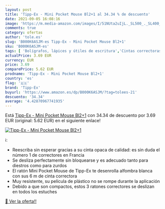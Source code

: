 ```yaml
---
layout: post
title: 'Tipp-Ex - Mini Pocket Mouse Bl2+1 al 34.34 % de descuento'
date: 2021-09-05 16:08:16
image: 'https://m.media-amazon.com/images/I/51NUta2uIjL._SL500_._SL400_.jpg'
comments: true
category: ofertas
author: 'tole.es'
slug: 'B000K6ASJM-es Tipp-Ex - Mini Pocket Mouse Bl2+1'
sku: 'B000K6ASJM-es'
tags: [ 'Bolígrafos, lápices y útiles de escritura','Cintas correctoras de tinta','Correctores y gomas de borrar','Oficina y papelería','tipp-ex', ]
actualPrice: 3.69 EUR
currency: EUR
price: 3.69
comparePrice: 5.62 EUR
prodname: 'Tipp-Ex - Mini Pocket Mouse Bl2+1'
country: 'es'
flag: '🇪🇸'
brand: 'Tipp-Ex'
buyurl: 'https://www.amazon.es/dp/B000K6ASJM/?tag=tolees-21'
descuento: '34.34'
average: '4.42870967741935'
---
```


Está [Tipp-Ex - Mini Pocket Mouse Bl2+1](https://www.amazon.es/dp/B000K6ASJM/?tag=tolees-21) con 34.34 de descuento por 3.69 EUR (original: 5.62 EUR) en el siguiente enlace!

[![Tipp-Ex - Mini Pocket Mouse Bl2+1](https://m.media-amazon.com/images/I/51NUta2uIjL._SL500_._SL400_.jpg)](https://www.amazon.es/dp/B000K6ASJM/?tag=tolees-21)

ℹ️:

- Reescriba sin esperar gracias a su cinta opaca de calidad: es sin duda el número 1 de correctores en Francia
- Se desliza perfectamente sin bloquearse y es adecuado tanto para diestros como para zurdos
- El ratón Mini Pocket Mouse de Tipp-Ex te desenrolla alfombra blanca con sus 6 m de cinta correctora
- Muy resistente, su película de plástico no se rompe durante la aplicación
- Debido a que son compactos, estos 3 ratones correctores se deslizan en todos los estuches

[🛒 Ver la oferta!!](https://www.amazon.es/dp/B000K6ASJM/?tag=tolees-21)
